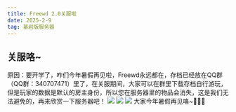 ```yaml
---
title: Freewd 2.0关服啦
date: 2025-2-9
tag: 基岩版服务器
---
```

## 关服咯~
原因：要开学了，咋们今年暑假再见啦，Freewd永远都在，存档已经放在QQ群（QQ群：340707471）里了，在关服期间，大家可以在群里下载存档自行游玩，但是玩家的数据是默认的房主身份，所以您在服务器里的物品会消失，这是我们无法避免的，再来欣赏一下服务器吧！
<img src="http://r.photo.store.qq.com/psc?/V52QaM1t3cdkLX01oy3M3MJt8R1oBIF7/TmEUgtj9EK6.7V8ajmQrEFOgi3ir8VLI4WhXNeOULmaKmSEnsOAo4zMY*57r8Frkck4qoZWQiVLE25HgOuaMQxIlhjT2Hp5ig85klMvZ0x4!/r">
<img src="http://r.photo.store.qq.com/psc?/V52QaM1t3cdkLX01oy3M3MJt8R1oBIF7/TmEUgtj9EK6.7V8ajmQrEFOgi3ir8VLI4WhXNeOULmbs4zK*fMckWi5T2nE6VWZW6qe10hAcR83bp2*h*msKwH9yu*bnOKaZl5Wk4Qa2p5g!/r">
<img src="http://r.photo.store.qq.com/psc?/V52QaM1t3cdkLX01oy3M3MJt8R1oBIF7/TmEUgtj9EK6.7V8ajmQrEFOgi3ir8VLI4WhXNeOULmbDN0Dh2kThdUKvEF6hmbyXCNcQ5eYN9yNtCDiJ4X7iWI1YDN9KWzF2b6*9n.JHZxs!/r">
大家今年暑假再见咯~👋👋👋
